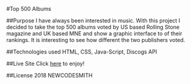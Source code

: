 #Top 500 Albums

##Purpose
I have always been interested in music. With this project I decided to take the top 500 albums voted by US based Rolling Stone magazine and UK based MNE and show a graphic interface to of their rankings. It is interesting to see how different the two publishers voted.

##Technologies used
HTML, CSS, Java-Script, Discogs API

##Live Site
Click [here]( https://top-albums-list.firebaseapp.com/) to enjoy!

##License
2018 NEWCODESMITH
